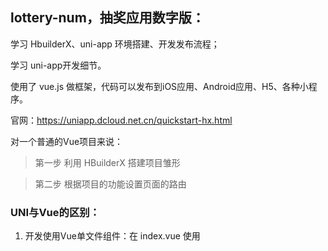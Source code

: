 ## lottery-num，抽奖应用数字版：

学习 HbuilderX、uni-app 环境搭建、开发发布流程；

学习 uni-app开发细节。

使用了 vue.js 做框架，代码可以发布到iOS应用、Android应用、H5、各种小程序。

官网：https://uniapp.dcloud.net.cn/quickstart-hx.html


对一个普通的Vue项目来说：
> 第一步 利用 HBuilderX 搭建项目雏形

> 第二步 根据项目的功能设置页面的路由


### UNI与Vue的区别：

1. 开发使用Vue单文件组件：在 index.vue 使用<template>、<script>、<style>

2. 在开发使用中，标签靠近小程序使用规范：
  
  1. div、p、ul、li 改成 view；
  
  1. span、font 改成 text；
  
  1. a 改成 navigator；
  
  1. img 改成 image； 
  
  1. uni-ui 新增了一批手机端常用的新组件，如：日期格式化、左右滑出的抽屉、可区域滚动视图容器、图标、进度条等；
  
  1. 而 vue使用web端的标签.

3. 接口能力靠近小程序规范，使用的内置的API，用JS实现路由的跳转，数据的存储等，

如：uni-app：uni.navigateTo 路由与页面跳转；uni.request 网络请求。

4.  数据的绑定与事件处理同 Vue.JS规范，同时补充了APP及页面的生命周期，

如：APP.Vue中 onlaunch、onshow等。

5. 使用flex布局进行开发，单位是rpx（rpx是微信小程序独有的、解决屏幕自适应的尺寸单位，通过 rpx 设置元素和字体的大小，小程序在不同尺寸的屏幕下，可以实现自动适配）。

6. Uni-app可以编译到（头条，支付宝，微信，QQ，百度）小程序，安卓版，ios版，h5版。

 通过打包实现一套代码多端运行；vue在web上是为单页应用而生的，在app上，单页应用会卡死。
